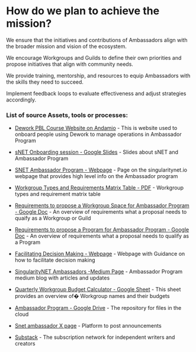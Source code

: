# How do we plan to achieve the mission?

We ensure that the initiatives and contributions of Ambassadors align with the broader mission and vision of the ecosystem.

We encourage Workgroups and Guilds to define their own priorities and propose initiatives that align with community needs.

We provide training, mentorship, and resources to equip Ambassadors with the skills they need to succeed.

Implement feedback loops to evaluate effectiveness and adjust strategies accordingly.




### List of source Assets, tools or processes:
- [Dework PBL Course Website on Andamio](https://instance-dework-pbl.vercel.app/course/module/103/overview) - This is website used to onboard people using Dework to manage operations in Ambassador Program

- [sNET Onboarding session - Google Slides](https://docs.google.com/presentation/d/1xsOPL2exA-1-BfKWk2eKdxjpfRt6kwW_nFWBPq-KzEg/edit#slide=id.p) - Slides about sNET and Ambassador Program

- [SNET Ambassador Program - Webpage](https://singularitynet.io/ambassador-program/) - Page on the singularitynet.io webpage that provides high level info on the Ambassador program

- [Workgroup Types and Requirements Matrix Table - PDF](https://drive.google.com/file/d/11xaV3oG_NSJ4SpbXZiZE8JjbwyJwbCUD/view) - Workgroup types and requirement matrix table

- [Requirements to propose a Workgroup Space for Ambassador Program - Google Doc](https://docs.google.com/document/d/18MpdSrOkzrKNcvlBwhO4VblKMVlWqSKkXd0jQiPm9Vw/edit?usp=sharing) - An overview of requirements what a proposal needs to quaify as a Workgroup or Guild

- [Requirements to propose a Program for Ambassador Program - Google Doc](https://docs.google.com/document/d/1ZEFCwqVGtByRPlQeM91Grg1_OammV2DFB1xz78ascgY/edit?usp=sharing) - An overview of requirements what a proposal needs to qualify as a Program

- [Facilitating Decision Making - Webpage](https://thefacilitatorscollective.wordpress.com/2023/06/09/facilitating-decision-making/) - Webpage with Guidance on how to facilitate decision making

- [SingularityNET Ambassadors -Medium Page](https://medium.com/@singularitynetambassadors) - Ambassador Program medium blog with articles and updates

- [Quarterly Workgroup Budget Calculator - Google Sheet](https://docs.google.com/spreadsheets/d/1BBogj9rAO52cpdGP3uvp8hAHNa4Qw66lz9JLjSC2yVs/edit?usp=sharing) - This sheet provides an overview of� Workgroup names and their budgets

- [Ambassador Program - Google Drive](https://drive.google.com/drive/u/1/my-drive) - The repository for files in the cloud

- [Snet ambassador X page](https://twitter.com/SNET_Ambassador) - Platform to post announcements

- [Substack](https://substack.com/) - The subscription network for independent writers and creators

